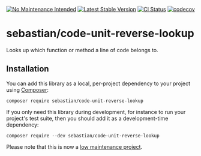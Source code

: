 [![No Maintenance Intended](https://unmaintained.tech/badge.svg)](https://unmaintained.tech/)
[![Latest Stable Version](https://poser.pugx.org/sebastian/code-unit-reverse-lookup/v)](https://packagist.org/packages/sebastian/code-unit-reverse-lookup)
[![CI Status](https://github.com/sebastianbergmann/code-unit-reverse-lookup/workflows/CI/badge.svg)](https://github.com/sebastianbergmann/code-unit-reverse-lookup/actions)
[![codecov](https://codecov.io/gh/sebastianbergmann/code-unit-reverse-lookup/branch/main/graph/badge.svg)](https://codecov.io/gh/sebastianbergmann/code-unit-reverse-lookup)

# sebastian/code-unit-reverse-lookup

Looks up which function or method a line of code belongs to.

## Installation

You can add this library as a local, per-project dependency to your project using [Composer](https://getcomposer.org/):

```
composer require sebastian/code-unit-reverse-lookup
```

If you only need this library during development, for instance to run your project's test suite, then you should add it as a development-time dependency:

```
composer require --dev sebastian/code-unit-reverse-lookup
```

Please note that this is now a [low maintenance project](https://github.com/sebastianbergmann/code-unit-reverse-lookup/blob/main/.github/CONTRIBUTING.md#low-maintenance-project).
